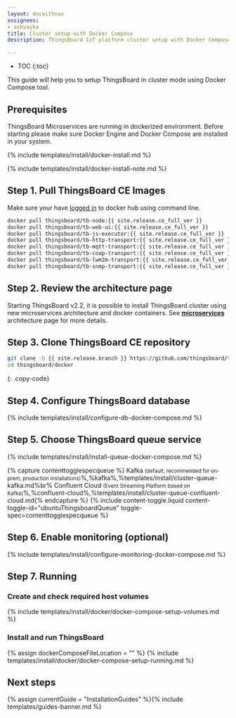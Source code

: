 ```yaml
---
layout: docwithnav
assignees:
- ashvayka
title: Cluster setup with Docker Compose
description: ThingsBoard IoT platform cluster setup with Docker Compose guide

---
```


* TOC
{:toc}

This guide will help you to setup ThingsBoard in cluster mode using Docker Compose tool. 

## Prerequisites

ThingsBoard Microservices are running in dockerized environment.
Before starting please make sure Docker Engine and Docker Compose are installed in your system. 

{% include templates/install/docker-install.md %}

{% include templates/install/docker-install-note.md %}

## Step 1. Pull ThingsBoard CE Images

Make sure your have [logged in](https://docs.docker.com/engine/reference/commandline/login/) to docker hub using command line.

```bash
docker pull thingsboard/tb-node:{{ site.release.ce_full_ver }}
docker pull thingsboard/tb-web-ui:{{ site.release.ce_full_ver }}
docker pull thingsboard/tb-js-executor:{{ site.release.ce_full_ver }}
docker pull thingsboard/tb-http-transport:{{ site.release.ce_full_ver }}
docker pull thingsboard/tb-mqtt-transport:{{ site.release.ce_full_ver }}
docker pull thingsboard/tb-coap-transport:{{ site.release.ce_full_ver }}
docker pull thingsboard/tb-lwm2m-transport:{{ site.release.ce_full_ver }}
docker pull thingsboard/tb-snmp-transport:{{ site.release.ce_full_ver }}
```

## Step 2. Review the architecture page

Starting ThingsBoard v2.2, it is possible to install ThingsBoard cluster using new microservices architecture and docker containers. 
See [**microservices**](/docs/reference/msa/) architecture page for more details.

## Step 3. Clone ThingsBoard CE repository

```bash
git clone -b {{ site.release.branch }} https://github.com/thingsboard/thingsboard.git --depth 1
cd thingsboard/docker
```
{: .copy-code}

## Step 4. Configure ThingsBoard database

{% include templates/install/configure-db-docker-compose.md %}

## Step 5. Choose ThingsBoard queue service 

{% include templates/install/install-queue-docker-compose.md %}

{% capture contenttogglespecqueue %}
Kafka <small>(default, recommended for on-prem, production installations)</small>%,%kafka%,%templates/install/cluster-queue-kafka.md%br%
Confluent Cloud <small>(Event Streaming Platform based on Kafka)</small>%,%confluent-cloud%,%templates/install/cluster-queue-confluent-cloud.md{% endcapture %}
{% include content-toggle.liquid content-toggle-id="ubuntuThingsboardQueue" toggle-spec=contenttogglespecqueue %} 

## Step 6. Enable monitoring (optional)

{% include templates/install/configure-monitoring-docker-compose.md %}

## Step 7. Running

### Create and check required host volumes
{% include templates/install/docker/docker-compose-setup-volumes.md %}

### Install and run ThingsBoard
{% assign dockerComposeFileLocation = "" %}
{% include templates/install/docker/docker-compose-setup-running.md %}

## Next steps

{% assign currentGuide = "InstallationGuides" %}{% include templates/guides-banner.md %}
